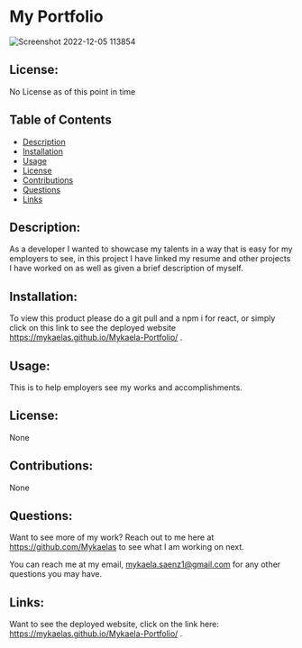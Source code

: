 
# My Portfolio
![Screenshot 2022-12-05 113854](https://user-images.githubusercontent.com/101831653/205705010-462e1023-99d1-4b36-8009-57dbefa59c22.png)

## License:

No License as of this point in time

## Table of Contents

- [Description](#description)
- [Installation](#installation)
- [Usage](#usage)
- [License](#license)
- [Contributions](#contributions)
- [Questions](#questions)
- [Links](#links)

## Description:

As a developer I wanted to showcase my talents in a way that is easy for my employers to see, in this project I have linked my resume and other projects I have worked on as well as given a brief description of myself. 


## Installation:

To view this product please do a git pull and a npm i for react, or simply click on this link to see the deployed website https://mykaelas.github.io/Mykaela-Portfolio/ .
## Usage:

This is to help employers see my works and accomplishments. 
## License:

None

## Contributions:

None
## Questions:

Want to see more of my work? Reach out to me here at https://github.com/Mykaelas to see what I am working on next.

You can reach me at my email, mykaela.saenz1@gmail.com for any other questions you may have.

## Links:
Want to see the deployed website, click on the link here: https://mykaelas.github.io/Mykaela-Portfolio/ .
